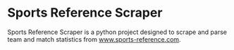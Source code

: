 # Sports Reference Scraper
Sports Reference Scraper is a python project designed to scrape and parse team
and match statistics from www.sports-reference.com.
